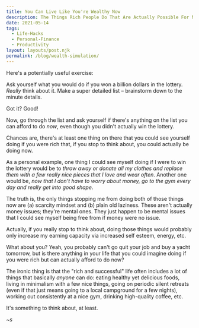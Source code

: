 ```yaml
---
title: You Can Live Like You're Wealthy Now
description: The Things Rich People Do That Are Actually Possible For Normal People, and Why We Should Do Them
date: 2021-05-14
tags:
  - Life-Hacks
  - Personal-Finance
  - Productivity
layout: layouts/post.njk
permalink: /blog/wealth-simulation/
---
```

Here's a potentially useful exercise:

Ask yourself what you would do if you won a billion dollars in the lottery. *Really* think about it. Make a super detailed list – brainstorm down to the minute details.

Got it? Good!

Now, go through the list and ask yourself if there's anything on the list you can afford to do *now*, even though you didn't actually win the lottery.

Chances are, there's at least one thing on there that you could see yourself doing if you were rich that, if you stop to think about, you could actually be doing now.

As a personal example, one thing I could see myself doing if I were to win the lottery would be to *throw away or donate all my clothes and replace them with a few really nice pieces that I love and wear often*. Another one would be, *now that I don't have to worry about money, go to the gym every day and really get into good shape*.

The truth is, the only things stopping me from doing both of those things now are (a)&nbsp;scarcity mindset and (b)&nbsp;plain old laziness. These aren't actually money issues; they're mental ones. They just happen to be mental issues that I could see myself being free from if money were no issue.

Actually, if you really stop to think about, doing those things would probably only increase my earning capacity via increased self esteem, energy, etc.

What about you? Yeah, you probably can't go quit your job and buy a yacht tomorrow, but is there anything in your life that you could imagine doing if you were rich but can actually afford to do now?

The ironic thing is that the "rich and successful" life often includes a lot of things that basically *anyone* can do: eating healthy yet delicious foods, living in minimalism with a few nice things, going on periodic silent retreats (even if that just means going to a local campground for a few nights), working out consistently at a nice gym, drinking high-quality coffee, etc.

It's something to think about, at least.

~*s*

